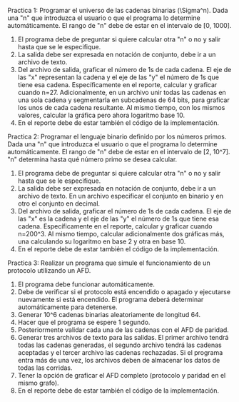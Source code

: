Practica 1:
Programar el universo de las cadenas binarias (\Sigma^n). Dada una "n" que introduzca el usuario o que el programa lo determine automáticamente. El rango de "n" debe de estar en el intervalo de [0, 1000].

1. El programa debe de preguntar si quiere calcular otra "n" o no y salir hasta que se le especifique.
2. La salida debe ser expresada en notación de conjunto, debe ir a un archivo de texto.
3. Del archivo de salida, graficar el número de 1s de cada cadena. El eje de las "x" representan la cadena y el eje de las "y" el número de 1s que tiene esa cadena. Específicamente en el reporte, calcular y graficar cuando n=27. Adicionalmente, en un archivo unir todas las cadenas en una sola cadena y segmentarla en subcadenas de 64 bits, para graficar los unos de cada cadena resultante. Al mismo tiempo, con los mismos valores, calcular la gráfica pero ahora logaritmo base 10.
4. En el reporte debe de estar también el código de la implementación.


Practica 2:
Programar el lenguaje binario definido por los números primos. Dada una "n" que introduzca el usuario o que el programa lo determine automáticamente. El rango de "n" debe de estar en el intervalo de [2, 10^7]. "n" determina hasta qué número primo se desea calcular.

1. El programa debe de preguntar si quiere calcular otra "n" o no y salir hasta que se le especifique.
2. La salida debe ser expresada en notación de conjunto, debe ir a un archivo de texto. En un archivo especificar el conjunto en binario y en otro el conjunto en decimal.
3. Del archivo de salida, graficar el número de 1s de cada cadena. El eje de las "x" es la cadena y el eje de las "y" el número de 1s que tiene esa cadena. Específicamente en el reporte, calcular y graficar cuando n=200^3. Al mismo tiempo, calcular adicionalmente dos gráficas más, una calculando su logaritmo en base 2 y otra en base 10.
4. En el reporte debe de estar también el código de la implementación.

Practica 3:
Realizar un programa que simule el funcionamiento de un protocolo utilizando un AFD.

1. El programa debe funcionar automáticamente.
2. Debe de verificar si el protocolo está encendido o apagado y ejecutarse nuevamente si está encendido. El programa deberá determinar automáticamente para detenerse.
3. Generar 10^6 cadenas binarias aleatoriamente de longitud 64.
4. Hacer que el programa se espere 1 segundo.
5. Posteriormente validar cada una de las cadenas con el AFD de paridad.
6. Generar tres archivos de texto para las salidas. El primer archivo tendrá todas las cadenas generadas, el segundo archivo tendrá las cadenas aceptadas y el tercer archivo las cadenas rechazadas. Si el programa entra más de una vez, los archivos deben de almacenar los datos de todas las corridas.
7. Tener la opción de graficar el AFD completo (protocolo y paridad en el mismo grafo).
8. En el reporte debe de estar también el código de la implementación.
